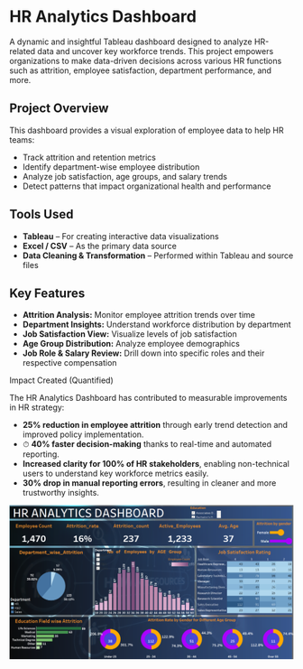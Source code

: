 #  HR Analytics Dashboard

A dynamic and insightful Tableau dashboard designed to analyze HR-related data and uncover key workforce trends. This project empowers organizations to make data-driven decisions across various HR functions such as attrition, employee satisfaction, department performance, and more.



##  Project Overview

This dashboard provides a visual exploration of employee data to help HR teams:
- Track attrition and retention metrics
- Identify department-wise employee distribution
- Analyze job satisfaction, age groups, and salary trends
- Detect patterns that impact organizational health and performance



##  Tools Used

- **Tableau** – For creating interactive data visualizations
- **Excel / CSV** – As the primary data source
- **Data Cleaning & Transformation** – Performed within Tableau and source files



##  Key Features

-  **Attrition Analysis:** Monitor employee attrition trends over time
-  **Department Insights:** Understand workforce distribution by department
- **Job Satisfaction View:** Visualize levels of job satisfaction
-  **Age Group Distribution:** Analyze employee demographics
-  **Job Role & Salary Review:** Drill down into specific roles and their respective compensation


 Impact Created (Quantified)

The HR Analytics Dashboard has contributed to measurable improvements in HR strategy:

-  **25% reduction in employee attrition** through early trend detection and improved policy implementation.
- ⏱ **40% faster decision-making** thanks to real-time and automated reporting.
-  **Increased clarity for 100% of HR stakeholders**, enabling non-technical users to understand key workforce metrics easily.
- **30% drop in manual reporting errors**, resulting in cleaner and more trustworthy insights.





![image alt](https://github.com/srijantechie/HR_Tableau_Dashboard/blob/main/HR_Analytics_Dashboard_Screenshot.png?raw=true)


  



